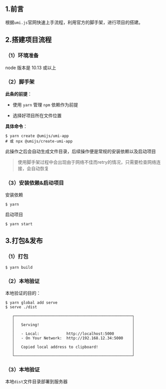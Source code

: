 ## 1.前言

​	根据`umi.js`官网快速上手流程，利用官方的脚手架，进行项目的搭建。

## 2.搭建项目流程

### （1）环境准备

 node 版本是 10.13 或以上

### （2）脚手架

**此条的前提**：

- 使用 `yarn` 管理 `npm` 依赖作为前提

- 选择好项目所在文件位置

**具体命令**：

```
$ yarn create @umijs/umi-app
# 或 npx @umijs/create-umi-app
```

此操作之后会自动生成文件目录，后续操作便是常规的安装依赖以及启动项目

> 使用脚手架过程中会出现由于网络不佳而retry的情况，只需要检查网络连接，会自动恢复

### （3）安装依赖&启动项目

安装依赖

```
$ yarn
```

启动项目

```
$ yarn start
```

## 3.打包&发布

### （1）打包

```
$ yarn build
```

### （2）本地验证

本地验证的目的：

```
$ yarn global add serve
$ serve ./dist

   ┌────────────────────────────────────────────────────┐
   │                                                    │
   │   Serving!                                         │
   │                                                    │
   │   - Local:            http://localhost:5000        │
   │   - On Your Network:  http://192.168.12.34:5000    │
   │                                                    │
   │   Copied local address to clipboard!               │
   │                                                    │
   └────────────────────────────────────────────────────┘
```

### （3）本地验证

本地`dist`文件目录部署到服务器